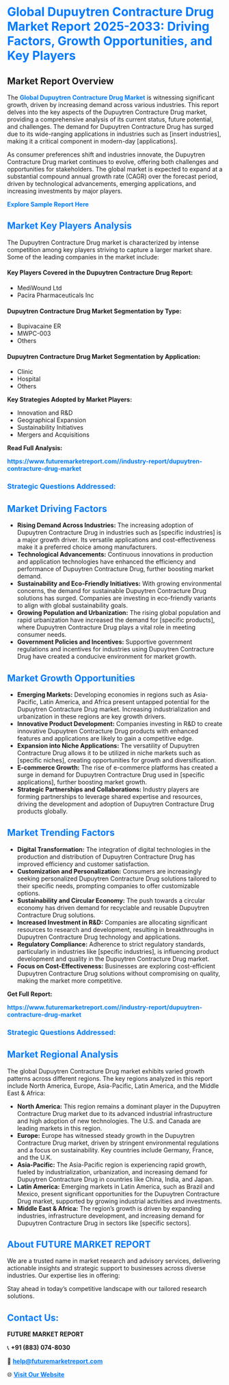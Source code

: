 <h1 style="color: #007BFF;">Global Dupuytren Contracture Drug Market Report 2025-2033: Driving Factors, Growth Opportunities, and Key Players</h1>

<section id="overview">
<h2>Market Report Overview</h2>
<p>The <a href="https://www.futuremarketreport.com//industry-report/dupuytren-contracture-drug-market" style="color: #007BFF; text-decoration: none;"><strong>Global Dupuytren Contracture Drug Market</strong></a> is witnessing significant growth, driven by increasing demand across various industries. This report delves into the key aspects of the Dupuytren Contracture Drug market, providing a comprehensive analysis of its current status, future potential, and challenges. The demand for Dupuytren Contracture Drug has surged due to its wide-ranging applications in industries such as [insert industries], making it a critical component in modern-day [applications].</p>
<p>As consumer preferences shift and industries innovate, the Dupuytren Contracture Drug market continues to evolve, offering both challenges and opportunities for stakeholders. The global market is expected to expand at a substantial compound annual growth rate (CAGR) over the forecast period, driven by technological advancements, emerging applications, and increasing investments by major players.</p>
</section>

<section id="overview">
<p><a href="https://www.futuremarketreport.com//request-sample/reportId=53011" style="color: #007BFF; text-decoration: none;"><strong>Explore Sample Report Here</strong></a></p>
</section>

<section id="key-players">
<h2 style="color: #007BFF;">Market Key Players Analysis</h2>
<p>The Dupuytren Contracture Drug market is characterized by intense competition among key players striving to capture a larger market share. Some of the leading companies in the market include:</p>
<h4>Key Players Covered in the Dupuytren Contracture Drug Report:</h4>
<ul><li>MediWound Ltd</li><li>Pacira Pharmaceuticals Inc</li></ul>
<h4>Dupuytren Contracture Drug Market Segmentation by Type:</h4>
<ul><li>Bupivacaine ER</li><li>MWPC-003</li><li>Others</li></ul>

<h4>Dupuytren Contracture Drug Market Segmentation by Application:</h4>
<ul><li>Clinic</li><li>Hospital</li><li>Others</li></ul>
<p><strong>Key Strategies Adopted by Market Players:</strong></p>
<ul>
<li>Innovation and R&D</li>
<li>Geographical Expansion</li>
<li>Sustainability Initiatives</li>
<li>Mergers and Acquisitions</li>
</ul>
</section>

<section>
<p><strong>Read Full Analysis: </strong></p><a href="https://www.futuremarketreport.com//industry-report/dupuytren-contracture-drug-market" style="color: #007BFF; text-decoration: none;"><strong>https://www.futuremarketreport.com//industry-report/dupuytren-contracture-drug-market</strong></a>
<h3 style="color: #007BFF;">Strategic Questions Addressed:</h3>
</section>

<section id="driving-factors">
<h2 style="color: #007BFF;">Market Driving Factors</h2>
<ul>
<li><strong>Rising Demand Across Industries:</strong> The increasing adoption of Dupuytren Contracture Drug in industries such as [specific industries] is a major growth driver. Its versatile applications and cost-effectiveness make it a preferred choice among manufacturers.</li>
<li><strong>Technological Advancements:</strong> Continuous innovations in production and application technologies have enhanced the efficiency and performance of Dupuytren Contracture Drug, further boosting market demand.</li>
<li><strong>Sustainability and Eco-Friendly Initiatives:</strong> With growing environmental concerns, the demand for sustainable Dupuytren Contracture Drug solutions has surged. Companies are investing in eco-friendly variants to align with global sustainability goals.</li>
<li><strong>Growing Population and Urbanization:</strong> The rising global population and rapid urbanization have increased the demand for [specific products], where Dupuytren Contracture Drug plays a vital role in meeting consumer needs.</li>
<li><strong>Government Policies and Incentives:</strong> Supportive government regulations and incentives for industries using Dupuytren Contracture Drug have created a conducive environment for market growth.</li>
</ul>
</section>

<section id="growth-opportunities">
<h2 style="color: #007BFF;">Market Growth Opportunities</h2>
<ul>
<li><strong>Emerging Markets:</strong> Developing economies in regions such as Asia-Pacific, Latin America, and Africa present untapped potential for the Dupuytren Contracture Drug market. Increasing industrialization and urbanization in these regions are key growth drivers.</li>
<li><strong>Innovative Product Development:</strong> Companies investing in R&D to create innovative Dupuytren Contracture Drug products with enhanced features and applications are likely to gain a competitive edge.</li>
<li><strong>Expansion into Niche Applications:</strong> The versatility of Dupuytren Contracture Drug allows it to be utilized in niche markets such as [specific niches], creating opportunities for growth and diversification.</li>
<li><strong>E-commerce Growth:</strong> The rise of e-commerce platforms has created a surge in demand for Dupuytren Contracture Drug used in [specific applications], further boosting market growth.</li>
<li><strong>Strategic Partnerships and Collaborations:</strong> Industry players are forming partnerships to leverage shared expertise and resources, driving the development and adoption of Dupuytren Contracture Drug products globally.</li>
</ul>
</section>

<section id="trending-factors">
<h2 style="color: #007BFF;">Market Trending Factors</h2>
<ul>
<li><strong>Digital Transformation:</strong> The integration of digital technologies in the production and distribution of Dupuytren Contracture Drug has improved efficiency and customer satisfaction.</li>
<li><strong>Customization and Personalization:</strong> Consumers are increasingly seeking personalized Dupuytren Contracture Drug solutions tailored to their specific needs, prompting companies to offer customizable options.</li>
<li><strong>Sustainability and Circular Economy:</strong> The push towards a circular economy has driven demand for recyclable and reusable Dupuytren Contracture Drug solutions.</li>
<li><strong>Increased Investment in R&D:</strong> Companies are allocating significant resources to research and development, resulting in breakthroughs in Dupuytren Contracture Drug technology and applications.</li>
<li><strong>Regulatory Compliance:</strong> Adherence to strict regulatory standards, particularly in industries like [specific industries], is influencing product development and quality in the Dupuytren Contracture Drug market.</li>
<li><strong>Focus on Cost-Effectiveness:</strong> Businesses are exploring cost-efficient Dupuytren Contracture Drug solutions without compromising on quality, making the market more competitive.</li>
</ul>
</section>

<section>
<p><strong>Get Full Report: </strong></p><a href="https://www.futuremarketreport.com//industry-report/dupuytren-contracture-drug-market" style="color: #007BFF; text-decoration: none;"><strong>https://www.futuremarketreport.com//industry-report/dupuytren-contracture-drug-market</strong></a>
<h3 style="color: #007BFF;">Strategic Questions Addressed:</h3>
</section>


<section id="regional-analysis">
<h2 style="color: #007BFF;">Market Regional Analysis</h2>
<p>The global Dupuytren Contracture Drug market exhibits varied growth patterns across different regions. The key regions analyzed in this report include North America, Europe, Asia-Pacific, Latin America, and the Middle East & Africa:</p>
<ul>
<li><strong>North America:</strong> This region remains a dominant player in the Dupuytren Contracture Drug market due to its advanced industrial infrastructure and high adoption of new technologies. The U.S. and Canada are leading markets in this region.</li>
<li><strong>Europe:</strong> Europe has witnessed steady growth in the Dupuytren Contracture Drug market, driven by stringent environmental regulations and a focus on sustainability. Key countries include Germany, France, and the U.K.</li>
<li><strong>Asia-Pacific:</strong> The Asia-Pacific region is experiencing rapid growth, fueled by industrialization, urbanization, and increasing demand for Dupuytren Contracture Drug in countries like China, India, and Japan.</li>
<li><strong>Latin America:</strong> Emerging markets in Latin America, such as Brazil and Mexico, present significant opportunities for the Dupuytren Contracture Drug market, supported by growing industrial activities and investments.</li>
<li><strong>Middle East & Africa:</strong> The region’s growth is driven by expanding industries, infrastructure development, and increasing demand for Dupuytren Contracture Drug in sectors like [specific sectors].</li>
</ul>
</section>

<footer>
<h2 style="color: #007BFF;">About FUTURE MARKET REPORT</h2>
<p>We are a trusted name in market research and advisory services, delivering actionable insights and strategic support to businesses across diverse industries. Our expertise lies in offering:</p>

<p>Stay ahead in today’s competitive landscape with our tailored research solutions.</p>

<h2 style="color: #007BFF;">Contact Us:</h2>
<p><strong>FUTURE MARKET REPORT</strong></p>
<p>📞 <strong>+91 (883) 074-8030</strong></p>
<p>📧 <strong><a href="mailto:help@futuremarketreport.com" style="color: #007BFF;">help@futuremarketreport.com</a></strong></p>
<p>🌐 <strong><a href="https://www.futuremarketreport.com/" style="color: #007BFF;">Visit Our Website</a></strong></p>
</footer>